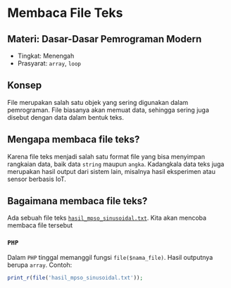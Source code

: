 # Membaca File Teks
## Materi: Dasar-Dasar Pemrograman Modern
* Tingkat: Menengah
* Prasyarat: `array`, `loop`

## Konsep
File merupakan salah satu objek yang sering digunakan dalam pemrograman. File biasanya akan memuat data, sehingga sering juga disebut dengan data dalam bentuk teks.

## Mengapa membaca file teks?
Karena file teks menjadi salah satu format file yang bisa menyimpan rangkaian data, baik data `string` maupun `angka`. Kadangkala data teks juga merupakan hasil output dari sistem lain, misalnya hasil eksperimen atau sensor berbasis IoT.

## Bagaimana membaca file teks?
Ada sebuah file teks [`hasil_mpso_sinusoidal.txt`](https://github.com/ardiansyah-sweng/ucwpso/blob/main/hasil_mpso_sinusoidal.txt). Kita akan mencoba membaca file tersebut

### `PHP`
Dalam `PHP` tinggal memanggil fungsi `file($nama_file)`. Hasil outputnya berupa `array`. Contoh: <br>
```php
print_r(file('hasil_mpso_sinusoidal.txt'));
```
